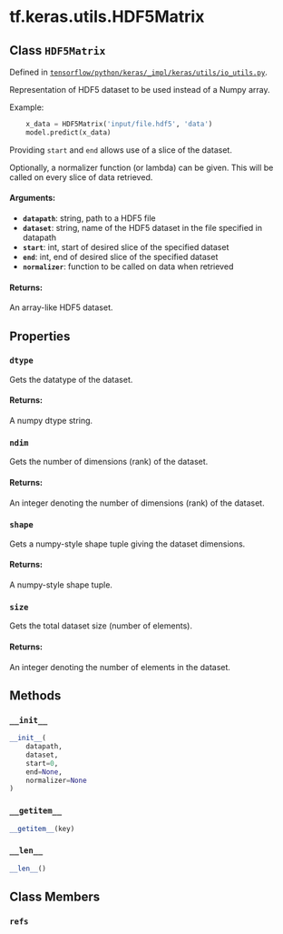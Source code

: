 <div itemscope itemtype="http://developers.google.com/ReferenceObject">
<meta itemprop="name" content="tf.keras.utils.HDF5Matrix" />
<meta itemprop="property" content="dtype"/>
<meta itemprop="property" content="ndim"/>
<meta itemprop="property" content="shape"/>
<meta itemprop="property" content="size"/>
<meta itemprop="property" content="__getitem__"/>
<meta itemprop="property" content="__init__"/>
<meta itemprop="property" content="__len__"/>
<meta itemprop="property" content="refs"/>
</div>

# tf.keras.utils.HDF5Matrix

## Class `HDF5Matrix`





Defined in [`tensorflow/python/keras/_impl/keras/utils/io_utils.py`](https://www.tensorflow.org/code/tensorflow/python/keras/_impl/keras/utils/io_utils.py).

Representation of HDF5 dataset to be used instead of a Numpy array.

Example:

```python
    x_data = HDF5Matrix('input/file.hdf5', 'data')
    model.predict(x_data)
```

Providing `start` and `end` allows use of a slice of the dataset.

Optionally, a normalizer function (or lambda) can be given. This will
be called on every slice of data retrieved.

#### Arguments:

* <b>`datapath`</b>: string, path to a HDF5 file
* <b>`dataset`</b>: string, name of the HDF5 dataset in the file specified
        in datapath
* <b>`start`</b>: int, start of desired slice of the specified dataset
* <b>`end`</b>: int, end of desired slice of the specified dataset
* <b>`normalizer`</b>: function to be called on data when retrieved


#### Returns:

An array-like HDF5 dataset.

## Properties

<h3 id="dtype"><code>dtype</code></h3>

Gets the datatype of the dataset.

#### Returns:

A numpy dtype string.

<h3 id="ndim"><code>ndim</code></h3>

Gets the number of dimensions (rank) of the dataset.

#### Returns:

An integer denoting the number of dimensions (rank) of the dataset.

<h3 id="shape"><code>shape</code></h3>

Gets a numpy-style shape tuple giving the dataset dimensions.

#### Returns:

A numpy-style shape tuple.

<h3 id="size"><code>size</code></h3>

Gets the total dataset size (number of elements).

#### Returns:

An integer denoting the number of elements in the dataset.



## Methods

<h3 id="__init__"><code>__init__</code></h3>

``` python
__init__(
    datapath,
    dataset,
    start=0,
    end=None,
    normalizer=None
)
```



<h3 id="__getitem__"><code>__getitem__</code></h3>

``` python
__getitem__(key)
```



<h3 id="__len__"><code>__len__</code></h3>

``` python
__len__()
```





## Class Members

<h3 id="refs"><code>refs</code></h3>

